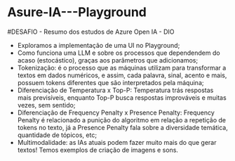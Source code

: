 # Asure-IA---Playground
#DESAFIO - Resumo dos estudos de Azure Open IA - DIO


- Exploramos a implementação de uma UI no Playground;
- Como funciona uma LLM e sobre os processos que dependendem do acaso (estocástico), graças aos parâmetros que adicionamos;
- Tokenização: é o processo que as máquinas utilizam para transformar a textos em dados numéricos, e assim, cada palavra, sinal, acento e mais, possuem tokens diferentes que são interpretados pela máquina;
- Diferenciação de Temperatura x Top-P: Temperatura trás respostas mais previsíveis, enquanto Top-P busca respostas improváveis e muitas vezes, sem sentido;
- Diferenciação de Frequency Penalty x Presence Penalty: Frequency Penalty é relacionado a punição do algoritmo em relação a repetição de tokens no texto, já a Presence Penalty fala sobre a diversidade temática, quantidade de tópicos, etc;
- Multimodalidade: as IAs atuais podem fazer muito mais do que gerar textos! Temos exemplos de criação de imagens e sons.
